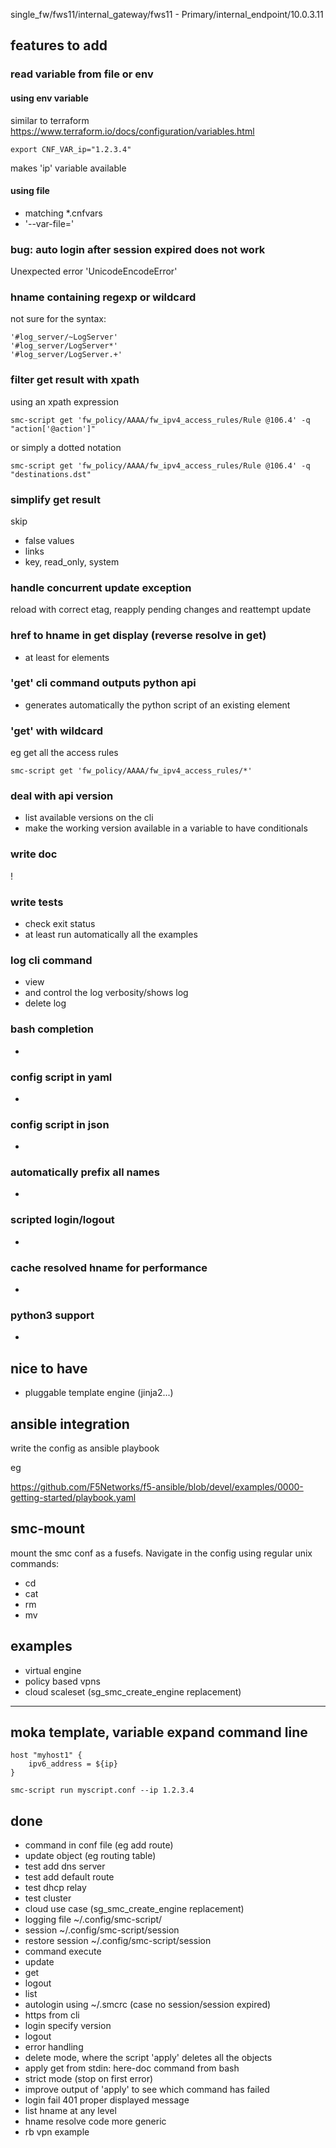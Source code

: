 
single_fw/fws11/internal_gateway/fws11 - Primary/internal_endpoint/10.0.3.11

## features to add

### read variable from file or env

#### using env variable

similar to terraform https://www.terraform.io/docs/configuration/variables.html

    export CNF_VAR_ip="1.2.3.4"

makes 'ip' variable available

#### using file

- matching *.cnfvars
- '--var-file='

### bug: auto login after session expired does not work

Unexpected error 'UnicodeEncodeError'

### hname containing regexp or wildcard

not sure for the syntax:

    '#log_server/~LogServer'
    '#log_server/LogServer*'
    '#log_server/LogServer.+'


### filter get result with xpath

using an xpath expression

    smc-script get 'fw_policy/AAAA/fw_ipv4_access_rules/Rule @106.4' -q "action['@action']"

or simply a dotted notation

    smc-script get 'fw_policy/AAAA/fw_ipv4_access_rules/Rule @106.4' -q "destinations.dst"

### simplify get result

skip

- false values
- links
- key, read_only, system

### handle concurrent update exception

reload with correct etag, reapply pending changes and reattempt update

### href to hname in get display (reverse resolve in get)

- at least for elements

### 'get' cli command outputs python api

- generates automatically the python script of an existing element

### 'get' with wildcard

eg get all the access rules

    smc-script get 'fw_policy/AAAA/fw_ipv4_access_rules/*'


### deal with api version

- list available versions on the cli
- make the working version available in a variable to have conditionals

### write doc

!

### write tests

- check exit status
- at least run automatically all the examples

### log cli command

- view
- and control the log verbosity/shows log
- delete log

### bash completion

-

### config script in yaml

-

### config script in json

-

### automatically prefix all names

-

### scripted login/logout

-

### cache resolved hname for performance

-

### python3 support

-


## nice to have

- pluggable template engine (jinja2...)

## ansible integration

write the config as ansible playbook

eg

https://github.com/F5Networks/f5-ansible/blob/devel/examples/0000-getting-started/playbook.yaml

## smc-mount

mount the smc conf as a fusefs. Navigate in the config using regular
unix commands:
- cd
- cat
- rm
- mv


## examples

- virtual engine
- policy based vpns
- cloud scaleset (sg_smc_create_engine replacement)

---

## moka template, variable expand command line

    host "myhost1" {
        ipv6_address = ${ip}
    }

    smc-script run myscript.conf --ip 1.2.3.4

## done

- command in conf file (eg add route)
- update object (eg routing table)
- test add dns server
- test add default route
- test dhcp relay
- test cluster
- cloud use case (sg_smc_create_engine replacement)
- logging file ~/.config/smc-script/
- session ~/.config/smc-script/session
- restore session ~/.config/smc-script/session
- command execute
- update
- get
- logout
- list
- autologin using ~/.smcrc (case no session/session expired)
- https from cli
- login specify version
- logout
- error handling
- delete mode, where the script 'apply' deletes all the objects
- apply get from stdin: here-doc command from bash
- strict mode  (stop on first error)
- improve output of 'apply' to see which command has failed
- login fail 401 proper displayed message
- list hname at any level
- hname resolve code more generic
- rb vpn example
